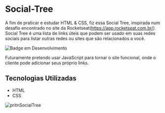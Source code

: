 # Social-Tree
A fim de praticar e estudar HTML &amp; CSS, fiz essa Social Tree, inspirada num desafio encontrado no site da Rocketseat(https://app.rocketseat.com.br/). Social Tree é uma lista de links úteis que podem ser usado em suas redes sociais para listar outras redes ou sites que são relacionados a você.


![Badge em Desenvolvimento](http://img.shields.io/static/v1?label=STATUS&message=EM%20DESENVOLVIMENTO&color=GREEN&style=for-the-badge)

 Futuramente pretendo usar JavaScript para tornar o site funcional, onde o cliente pode adicionar seus próprio links.

## Tecnologias Utilizadas
- HTML
- CSS

![pritnSocialTree](https://user-images.githubusercontent.com/88687467/222929033-239b4167-bf70-4e47-ab0a-0f0a95c406b9.png)
